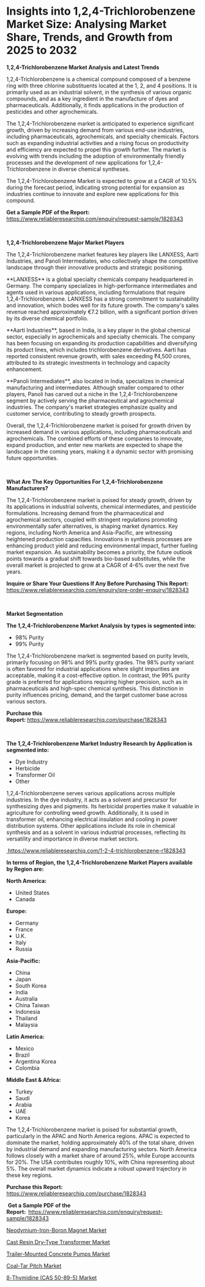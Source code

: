 <p><h1>Insights into 1,2,4-Trichlorobenzene Market Size: Analysing Market Share, Trends, and Growth from 2025 to 2032</h1></p><p><strong>1,2,4-Trichlorobenzene Market Analysis and Latest Trends</strong></p>
<p><p>1,2,4-Trichlorobenzene is a chemical compound composed of a benzene ring with three chlorine substituents located at the 1, 2, and 4 positions. It is primarily used as an industrial solvent, in the synthesis of various organic compounds, and as a key ingredient in the manufacture of dyes and pharmaceuticals. Additionally, it finds applications in the production of pesticides and other agrochemicals.</p><p>The 1,2,4-Trichlorobenzene market is anticipated to experience significant growth, driven by increasing demand from various end-use industries, including pharmaceuticals, agrochemicals, and specialty chemicals. Factors such as expanding industrial activities and a rising focus on productivity and efficiency are expected to propel this growth further. The market is evolving with trends including the adoption of environmentally friendly processes and the development of new applications for 1,2,4-Trichlorobenzene in diverse chemical syntheses.</p><p>The 1,2,4-Trichlorobenzene Market is expected to grow at a CAGR of 10.5% during the forecast period, indicating strong potential for expansion as industries continue to innovate and explore new applications for this compound.</p></p>
<p><strong>Get a Sample PDF of the Report:&nbsp;</strong> <a href="https://www.reliableresearchiq.com/enquiry/request-sample/1828343?utm_campaign=103&utm_medium=2&utm_source=Github&utm_content=ia&utm_term=26032025&utm_id=124-trichlorobenzene">https://www.reliableresearchiq.com/enquiry/request-sample/1828343</a></p>
<p>&nbsp;</p>
<p><strong>1,2,4-Trichlorobenzene Major Market Players</strong></p>
<p><p>The 1,2,4-Trichlorobenzene market features key players like LANXESS, Aarti Industries, and Panoli Intermediates, who collectively shape the competitive landscape through their innovative products and strategic positioning.</p><p>**LANXESS** is a global specialty chemicals company headquartered in Germany. The company specializes in high-performance intermediates and agents used in various applications, including formulations that require 1,2,4-Trichlorobenzene. LANXESS has a strong commitment to sustainability and innovation, which bodes well for its future growth. The company's sales revenue reached approximately €7.2 billion, with a significant portion driven by its diverse chemical portfolio.</p><p>**Aarti Industries**, based in India, is a key player in the global chemical sector, especially in agrochemicals and specialty chemicals. The company has been focusing on expanding its production capabilities and diversifying its product lines, which includes trichlorobenzene derivatives. Aarti has reported consistent revenue growth, with sales exceeding ₹4,500 crores, attributed to its strategic investments in technology and capacity enhancement.</p><p>**Panoli Intermediates**, also located in India, specializes in chemical manufacturing and intermediates. Although smaller compared to other players, Panoli has carved out a niche in the 1,2,4-Trichlorobenzene segment by actively serving the pharmaceutical and agrochemical industries. The company's market strategies emphasize quality and customer service, contributing to steady growth prospects.</p><p>Overall, the 1,2,4-Trichlorobenzene market is poised for growth driven by increased demand in various applications, including pharmaceuticals and agrochemicals. The combined efforts of these companies to innovate, expand production, and enter new markets are expected to shape the landscape in the coming years, making it a dynamic sector with promising future opportunities.</p></p>
<p>&nbsp;</p>
<p><strong>What Are The Key Opportunities For 1,2,4-Trichlorobenzene Manufacturers?</strong></p>
<p><p>The 1,2,4-Trichlorobenzene market is poised for steady growth, driven by its applications in industrial solvents, chemical intermediates, and pesticide formulations. Increasing demand from the pharmaceutical and agrochemical sectors, coupled with stringent regulations promoting environmentally safer alternatives, is shaping market dynamics. Key regions, including North America and Asia-Pacific, are witnessing heightened production capacities. Innovations in synthesis processes are enhancing product yield and reducing environmental impact, further fueling market expansion. As sustainability becomes a priority, the future outlook points towards a gradual shift towards bio-based substitutes, while the overall market is projected to grow at a CAGR of 4-6% over the next five years.</p></p>
<p><strong>Inquire or Share Your Questions If Any Before Purchasing This Report:</strong> <a href="https://www.reliableresearchiq.com/enquiry/pre-order-enquiry/1828343?utm_campaign=103&utm_medium=2&utm_source=Github&utm_content=ia&utm_term=26032025&utm_id=124-trichlorobenzene">https://www.reliableresearchiq.com/enquiry/pre-order-enquiry/1828343</a></p>
<p>&nbsp;</p>
<p><strong>Market Segmentation</strong></p>
<p><strong>The 1,2,4-Trichlorobenzene Market Analysis by types is segmented into:</strong></p>
<p><ul><li>98% Purity</li><li>99% Purity</li></ul></p>
<p><p>The 1,2,4-Trichlorobenzene market is segmented based on purity levels, primarily focusing on 98% and 99% purity grades. The 98% purity variant is often favored for industrial applications where slight impurities are acceptable, making it a cost-effective option. In contrast, the 99% purity grade is preferred for applications requiring higher precision, such as in pharmaceuticals and high-spec chemical synthesis. This distinction in purity influences pricing, demand, and the target customer base across various sectors.</p></p>
<p><strong>Purchase this Report:&nbsp;</strong><a href="https://www.reliableresearchiq.com/purchase/1828343?utm_campaign=103&utm_medium=2&utm_source=Github&utm_content=ia&utm_term=26032025&utm_id=124-trichlorobenzene">https://www.reliableresearchiq.com/purchase/1828343</a></p>
<p>&nbsp;</p>
<p><strong>The 1,2,4-Trichlorobenzene Market Industry Research by Application is segmented into:</strong></p>
<p><ul><li>Dye Industry</li><li>Herbicide</li><li>Transformer Oil</li><li>Other</li></ul></p>
<p><p>1,2,4-Trichlorobenzene serves various applications across multiple industries. In the dye industry, it acts as a solvent and precursor for synthesizing dyes and pigments. Its herbicidal properties make it valuable in agriculture for controlling weed growth. Additionally, it is used in transformer oil, enhancing electrical insulation and cooling in power distribution systems. Other applications include its role in chemical synthesis and as a solvent in various industrial processes, reflecting its versatility and importance in diverse market sectors.</p></p>
<p><a href="https://www.reliableresearchiq.com/1-2-4-trichlorobenzene-r1828343?utm_campaign=103&utm_medium=2&utm_source=Github&utm_content=ia&utm_term=26032025&utm_id=124-trichlorobenzene">&nbsp;https://www.reliableresearchiq.com/1-2-4-trichlorobenzene-r1828343</a></p>
<p><strong>In terms of Region, the 1,2,4-Trichlorobenzene Market Players available by Region are:</strong></p>
<p>
    <p> <strong> North America: </strong>
        <ul>
            <li>United States</li>
            <li>Canada</li>
        </ul>
        </p> 
    <p> <strong> Europe: </strong>
        <ul>
            <li>Germany</li>
            <li>France</li>
            <li>U.K.</li>
            <li>Italy</li>
            <li>Russia</li>
        </ul>
        </p> 
    <p> <strong> Asia-Pacific: </strong>
        <ul>
            <li>China</li>
            <li>Japan</li>
            <li>South Korea</li>
            <li>India</li>
            <li>Australia</li>
            <li>China Taiwan</li>
            <li>Indonesia</li>
            <li>Thailand</li>
            <li>Malaysia</li>
        </ul>
        </p> 
    <p> <strong> Latin America: </strong>
        <ul>
            <li>Mexico</li>
            <li>Brazil</li>
            <li>Argentina Korea</li>
            <li>Colombia</li>
        </ul>
        </p> 
    <p> <strong> Middle East & Africa: </strong>
        <ul>
            <li>Turkey</li>
            <li>Saudi</li>
            <li>Arabia</li>
            <li>UAE</li>
            <li>Korea</li>
        </ul>
    </p>
    </p>
<p><p>The 1,2,4-Trichlorobenzene market is poised for substantial growth, particularly in the APAC and North America regions. APAC is expected to dominate the market, holding approximately 40% of the total share, driven by industrial demand and expanding manufacturing sectors. North America follows closely with a market share of around 25%, while Europe accounts for 20%. The USA contributes roughly 10%, with China representing about 5%. The overall market dynamics indicate a robust upward trajectory in these key regions.</p></p>
<p><strong>Purchase this Report: </strong><a href="https://www.reliableresearchiq.com/purchase/1828343?utm_campaign=103&utm_medium=2&utm_source=Github&utm_content=ia&utm_term=26032025&utm_id=124-trichlorobenzene">https://www.reliableresearchiq.com/purchase/1828343</a></p>
<p>&nbsp;<strong>Get a Sample PDF of the Report:&nbsp;&nbsp;</strong><a href="https://www.reliableresearchiq.com/enquiry/request-sample/1828343?utm_campaign=103&utm_medium=2&utm_source=Github&utm_content=ia&utm_term=26032025&utm_id=124-trichlorobenzene">https://www.reliableresearchiq.com/enquiry/request-sample/1828343</a></p>
<p><strong></strong></p>
<p><p><a href="https://github.com/godekkutero4/Market-Research-Report-List-1/blob/main/neodymium-iron-boron-magnet-market.md?utm_campaign=103&utm_medium=2&utm_source=Github&utm_content=ia&utm_term=26032025&utm_id=124-trichlorobenzene">Neodymium-Iron-Boron Magnet Market</a></p><p><a href="https://github.com/rumaskdallys2/Market-Research-Report-List-1/blob/main/cast-resin-dry-type-transformer-market.md?utm_campaign=103&utm_medium=2&utm_source=Github&utm_content=ia&utm_term=26032025&utm_id=124-trichlorobenzene">Cast Resin Dry-Type Transformer Market</a></p><p><a href="https://github.com/abdhsheila7/Market-Research-Report-List-1/blob/main/trailer-mounted-concrete-pumps-market.md?utm_campaign=103&utm_medium=2&utm_source=Github&utm_content=ia&utm_term=26032025&utm_id=124-trichlorobenzene">Trailer-Mounted Concrete Pumps Market</a></p><p><a href="https://github.com/rjaibiagha/Market-Research-Report-List-1/blob/main/coal-tar-pitch-market.md?utm_campaign=103&utm_medium=2&utm_source=Github&utm_content=ia&utm_term=26032025&utm_id=124-trichlorobenzene">Coal-Tar Pitch Market</a></p><p><a href="https://github.com/brinnoifon/Market-Research-Report-List-1/blob/main/b-thymidine-cas-50-89-5-market.md?utm_campaign=103&utm_medium=2&utm_source=Github&utm_content=ia&utm_term=26032025&utm_id=124-trichlorobenzene">β-Thymidine (CAS 50-89-5) Market</a></p></p>